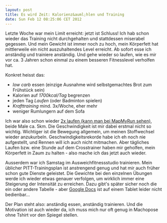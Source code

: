 ```yaml
---
layout: post
title: Es wird Zeit: Kalorienz&auml;hlen und Training
date: Sun Feb 12 08:25:06 CET 2012
---
```

Letzte Woche war mein Limit erreicht: jetzt ist Schluss! Ich hab schon 
wieder das Training nicht durchgehalten und stattdessen miserabel gegessen. 
Und mein Gewicht ist immer noch zu hoch, mein Körperfett hat mittlerweile 
ein nicht auszuhaltendes Level erreicht. Ab sofort esse ich anständig 
und trainiere anständig. Und gehe wieder so laufen, wie es mir vor ca. 
3 Jahren schon einmal zu einem besseren Fitnesslevel verholfen hat.

Konkret heisst das:

* *low carb* essen (einzige Ausnahme wird selbstgemachtes Brot zum Frühstück sein)
* Kalorien auf *1700kcal/Tag* begrenzen
* jeden Tag *Laufen* (oder Badminton spielen)
* *Krafttraining* mind. 3x/Woche, eher mehr
* weniger Rumlungern auf dem Sofa

Ich war also schon wieder [2x laufen (kann man bei MapMyRun sehen)][1], beide Male ca. 5km. Die
Geschwindigkeit ist mir dabei erstmal nicht so wichtig. Wichtiger ist die
Bewegung allgemein, um meinen Stoffwechsel wieder anzukurbeln.
Geschwindigkeitsrekorde habe ich eh noch nie aufgestellt, und Rennen
will ich auch nicht mitmachen. Aber tägliches Laufen bzw. eine Stunde auf
dem Crosstrainer haben mir geholfen, mein Körperfett in Zaum zu halten -
also mache ich das jetzt auch wieder.

Ausserdem war ich Samstag im Ausweichfitnessstudio trainieren. Mein
üblicher PITT-Trainingsplan ist anstrengend genug und hat mir auch früher
schon gute Dienste geleistet. Die Gewichte bei den einzelnen Übungen
werde ich wieder etwas genauer verfolgen, um wirklich immer eine
Steigerung der Intensität zu erreichen. Dazu gibt's später sicher noch
die ein oder andere Tabelle - aber [Google Docs][0] ist auf einem Tablet
leider nicht bedienbar...

Der Plan steht also: anständig essen, anständig trainieren. Und die
Motivation ist auch wieder da, ich muss mich nur oft genug in Machopose
ohne Tshirt vor den Spiegel stellen.

[0]: http://docs.google.com
[1]: http://www.mapmyrun.com/profile/7640374/

